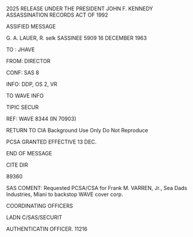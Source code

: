 2025 RELEASE UNDER THE PRESIDENT JOHN F. KENNEDY ASSASSINATION RECORDS ACT OF 1992

ASSIFIED MESSAGE

G. A. LAUER, R. selk
SASSINEE
5909
16 DECEMBER 1963

TO : JHAVE

FROM: DIRECTOR

CONF: SAS 8

INFO: DDP, OS 2, VR

TO WAVE INFO

TIPIC SECUR

REF: WAVE 8344 (IN 70903)

RETURN TO CIA
Background Use Only
Do Not Reproduce

PCSA GRANTED EFFECTIVE 13 DEC.

END OF MESSAGE

CITE DIR

89360

SAS COMENT: Requested PCSA/CSA for Frank M. VARREN, Jr., Sea Dads Industries,
Miani to backstop WAVE cover corp.

COORDINATING OFFICERS

LADN
C/SAS/SECURIT

AUTHENTICATIN
OFFICER.
11216
